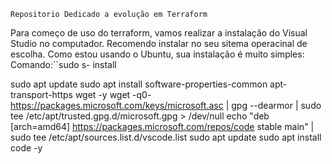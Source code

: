 ``Repositorio Dedicado a evolução em Terraform`` 

Para começo de uso do terraform, vamos realizar a instalação do Visual Studio no computador. Recomendo instalar no seu sitema operacinal de escolha. 
Como estou usando o Ubuntu, sua instalação é muito simples: 
Comando:``sudo s- install 


sudo apt update 
sudo apt install software-properties-common apt-transport-https wget -y 
wget -q0- https://packages.microsoft.com/keys/microsoft.asc | gpg --dearmor | sudo tee /etc/apt/trusted.gpg.d/microsoft.gpg > /dev/null
echo "deb [arch=amd64] https://packages.microsoft.com/repos/code stable main" | sudo tee /etc/apt/sources.list.d/vscode.list
sudo apt update 
sudo apt install code -y


